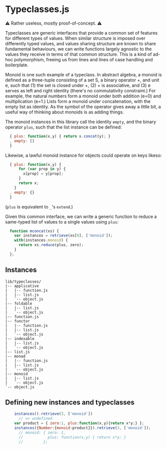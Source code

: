 Typeclasses.js
==============

:warning: Rather useless, mostly proof-of-concept. :warning:

Typeclasses are generic interfaces that provide a common set of features for
different types of values. When similar structure is imposed over differently
typed values, and values sharing structure are known to share fundamental
behaviours, we can write functions largely agnostic to the values they receive
in terms of that common structure. This is a kind of ad-hoc polymorphism,
freeing us from lines and lines of case handling and boilerplate.

Monoid is one such example of a typeclass. In abstract algebra, a monoid is
defined as a three-tuple consisting of a set S, a binary operator +, and unit
e, such that (1) the set is closed under +, (2) + is associative, and (3)
e serves as left and right identity (there's no commutativity constraint.) For
example, the natural numbers form a monoid under both addition (e=0) and
multiplication (e=1.) Lists form a monoid under concatenation, with the empty
list as identity. As the symbol of the operator gives away a little bit,
a useful way of thinking about monoids is as adding things.

The monoid instances in this library call the identity `empty`, and the binary
operator `plus`, such that the list instance can be defined:

```javascript
  { plus: function(x,y) { return x.concat(y); }
  , empty: []
  }
```

Likewise, a lawful monoid instance for objects could operate on keys likeso:

```javascript
  { plus: function(x,y) { 
      for (var prop in y) {
        x[prop] = y[prop];
      }
      return x;
    } 
  , empty: {}
  }
```

(`plus` is equivalent to `_`'s `extend`.)

Given this common interface, we can write a generic function to reduce
a same-typed list of values to a single values using `plus`:

```javascript
  function mconcat(xs) {
    var instances = retrieve(xs[0], ['monoid']);
    with(instances.monoid) {
      return xs.reduce(plus, zero);
    }
  };
```

Instances
---------

    lib/typeclasses/
    |-- applicative
    |   |-- function.js 
    |   |-- list.js
    |   `-- object.js
    |-- foldable
    |   |-- list.js
    |   `-- object.js
    |-- function.js
    |-- functor
    |   |-- function.js
    |   |-- list.js
    |   `-- object.js
    |-- indexable
    |   |-- list.js
    |   `-- object.js
    |-- list.js
    |-- monad
    |   |-- function.js
    |   |-- list.js
    |   `-- object.js
    |-- monoid
    |   |-- list.js
    |   `-- object.js
    `-- object.js

Defining new instances and typeclasses
--------------------------------------

```javascript
    instances().retrieve(3, ['monoid'])
      // => undefined
    var product = { zero:1, plus:function(x,y){return x*y;} };
    instances({Number:{monoid:product}}).retrieve(3, ['monoid']);
      // monoid: { zero: 1, 
      //           plus: function(x,y) { return x*y; } 
      //         };
```

<!-- vim:set ft=markdown: -->
